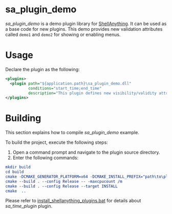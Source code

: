 # sa_plugin_demo #
_sa_plugin_demo_ is a demo plugin library for [ShellAnything](https://github.com/end2endzone/ShellAnything). It can be used as a base code for new plugins. This demo provides new validation attributes called `demo1` and `demo2` for showing or enabling menus.



# Usage #

Declare the plugin as the following:
```xml
<plugins>
  <plugin path="${application.path}\sa_plugin_demo.dll"
          conditions="start_time;end_time"
          description="This plugin defines new visibility/validity attributes." />
</plugins>
```

# Building #

This section explains how to compile _sa_plugin_demo_ example.

To build the project, execute the following steps:

1) Open a command prompt and navigate to the plugin source directory.
2) Enter the following commands:

```cmake
mkdir build
cd build
cmake -DCMAKE_GENERATOR_PLATFORM=x64 -DCMAKE_INSTALL_PREFIX="path\to\plugin\installation\directory" -DCMAKE_PREFIX_PATH="path\to\shellanything\installation\directory" ..
cmake --build . --config Release -- -maxcpucount /m
cmake --build . --config Release --target INSTALL
cmake  ..
```

Please refer to [install_shellanything_plugins.bat](https://github.com/end2endzone/ShellAnything/blob/master/ci/windows/install_shellanything_plugins.bat) for details about _sa_time_plugin_ plugin.
